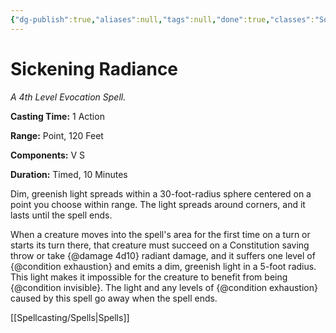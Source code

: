 ```yaml
---
{"dg-publish":true,"aliases":null,"tags":null,"done":true,"classes":"Sorcerer, Warlock, Wizard,","spellLevel":4,"school":"Evocation","source":"XGE","permalink":"/spells/sickening-radiance/","dgHomeLink":false,"dgPassFrontmatter":true}
---
```


# Sickening Radiance
*A 4th Level Evocation Spell.*

**Casting Time:** 1 Action

**Range:** Point, 120 Feet

**Components:** V S 

**Duration:** Timed, 10 Minutes

Dim, greenish light spreads within a 30-foot-radius sphere centered on a point you choose within range. The light spreads around corners, and it lasts until the spell ends.



When a creature moves into the spell's area for the first time on a turn or starts its turn there, that creature must succeed on a Constitution saving throw or take {@damage 4d10} radiant damage, and it suffers one level of {@condition exhaustion} and emits a dim, greenish light in a 5-foot radius. This light makes it impossible for the creature to benefit from being {@condition invisible}. The light and any levels of {@condition exhaustion} caused by this spell go away when the spell ends.

[[Spellcasting/Spells|Spells]]